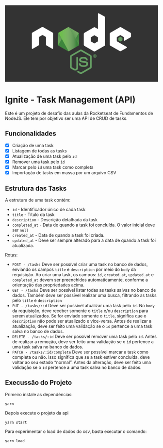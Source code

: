 ![node](./.github/imgs/node.png)

# Ignite - Task Management (API)

Este é um projeto de desafio das aulas da Rocketseat de Fundamentos de NodeJS. Ele tem por objetivo ser uma API de CRUD de tasks.

## Funcionalidades

- [x] Criação de uma task
- [x] Listagem de todas as tasks
- [x] Atualização de uma task pelo `id`
- [x] Remover uma task pelo `id`
- [x] Marcar pelo `id` uma task como completa
- [x] Importação de tasks em massa por um arquivo CSV

## Estrutura das Tasks

A estrutura de uma task contém:

- `id` - Identificador único de cada task
- `title` - Título da task
- `description` - Descrição detalhada da task
- `completed_at` - Data de quando a task foi concluída. O valor inicial deve ser `null`
- `created_at` - Data de quando a task foi criada.
- `updated_at` - Deve ser sempre alterado para a data de quando a task foi atualizada.

Rotas:

- `POST - /tasks`
  Deve ser possível criar uma task no banco de dados, enviando os campos `title` e `description` por meio do `body` da requisição.
  Ao criar uma task, os campos: `id`, `created_at`, `updated_at` e `completed_at` devem ser preenchidos automaticamente, conforme a orientação das propriedades acima.
- `GET - /tasks`
  Deve ser possível listar todas as tasks salvas no banco de dados.
  Também deve ser possível realizar uma busca, filtrando as tasks pelo `title` e `description`
- `PUT - /tasks/:id`
  Deve ser possível atualizar uma task pelo `id`.
  No `body` da requisição, deve receber somente o `title` e/ou `description` para serem atualizados.
  Se for enviado somente o `title`, significa que o `description` não pode ser atualizado e vice-versa.
  Antes de realizar a atualização, deve ser feito uma validação se o `id` pertence a uma task salva no banco de dados.
- `DELETE - /tasks/:id`
  Deve ser possível remover uma task pelo `id`.
  Antes de realizar a remoção, deve ser feito uma validação se o `id` pertence a uma task salva no banco de dados.
- `PATCH - /tasks/:id/complete`
  Deve ser possível marcar a task como completa ou não. Isso significa que se a task estiver concluída, deve voltar ao seu estado “normal”.
  Antes da alteração, deve ser feito uma validação se o `id` pertence a uma task salva no banco de dados.

## Execussão do Projeto

Primeiro instale as dependências:

```
yarn
```

Depois execute o projeto da api

```
yarn start
```

Para experimentar o load de dados do csv, basta executar o comando:

```
yarn load
```
